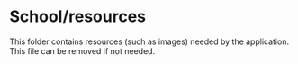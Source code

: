 # School/resources

This folder contains resources (such as images) needed by the application. This file can
be removed if not needed.

